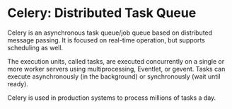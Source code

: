 # Celery: Distributed Task Queue

Celery is an asynchronous task queue/job queue based on distributed message passing.	It is focused on real-time operation, but supports scheduling as well.

The execution units, called tasks, are executed concurrently on a single or more worker servers using multiprocessing, Eventlet,	or gevent. Tasks can execute asynchronously (in the background) or synchronously (wait until ready).

Celery is used in production systems to process millions of tasks a day.